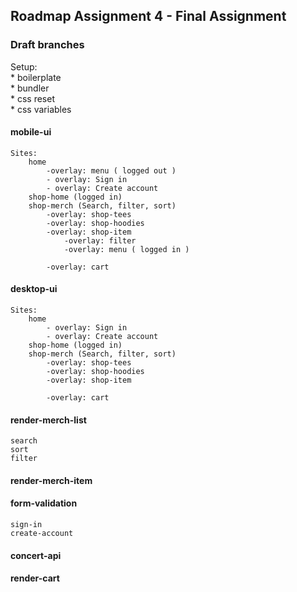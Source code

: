 ## Roadmap Assignment 4 - Final Assignment

### Draft branches
Setup:  
	* boilerplate  
	* bundler  
	* css reset  
	* css variables  

#### mobile-ui
	Sites: 
		home
			-overlay: menu ( logged out )
			- overlay: Sign in
			- overlay: Create account
		shop-home (logged in)
		shop-merch (Search, filter, sort)
			-overlay: shop-tees
			-overlay: shop-hoodies
			-overlay: shop-item
				-overlay: filter
				-overlay: menu ( logged in )
			
			-overlay: cart

#### desktop-ui
	Sites: 
		home
			- overlay: Sign in
			- overlay: Create account
		shop-home (logged in)
		shop-merch (Search, filter, sort)
			-overlay: shop-tees
			-overlay: shop-hoodies
			-overlay: shop-item
			
			-overlay: cart

#### render-merch-list
	search
	sort
	filter

#### render-merch-item

#### form-validation
	sign-in
	create-account

#### concert-api



#### render-cart
